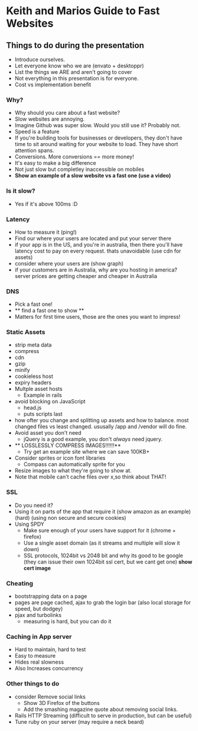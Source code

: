 # Keith and Marios Guide to Fast Websites

## Things to do during the presentation
- Introduce ourselves.
- Let everyone know who we are (envato + desktoppr)
- List the things we ARE and aren't going to cover
- Not everything in this presentation is for everyone.
- Cost vs implementation benefit

### Why?

- Why should you care about a fast website?
- Slow websites are annoying.
- Imagine Github was super slow. Would you still use it? Probably not.
- Speed is a feature
- If you're building tools for businesses or developers, they don't have time to sit around waiting for your website to load. They have short attention spans.
- Conversions. More conversions == more money!
- It's easy to make a big difference
- Not just slow but completley inaccessible on mobiles
- **Show an example of a slow website vs a fast one (use a video)**

### Is it slow?

- Yes if it's above 100ms :D

### Latency

- How to measure it (ping!)
- Find our where your users are located and put your server there
- if your app is in the US, and you're in australia, then there you'll have latency cost to pay on every request. thats unavoidable (use cdn for assets)
- consider where your users are (show graph)
- if your customers are in Australia, why are you hosting in america? server prices are getting cheaper and cheaper in Australia

### DNS

- Pick a fast one!
- ** find a fast one to show **
- Matters for first time users, those are the ones you want to impress!

### Static Assets

- strip meta data
- compress
- cdn
- gzip
- minify
- cookieless host
- expiry headers
- Multple asset hosts
  - Example in rails
- avoid blocking on JavaScript
  * head.js
  * puts scripts last
- how ofter you change and splitting up assets and how to balance. most changed files vs least changed. ususally /app and /vendor will do fine.
- Avoid asset you don't need
  - jQuery is a good example, you don't _always_ need jquery.
- ** LOSSLESSLY COMPRESS IMAGES!!!!!!**
  - Try get an example site where we can save 100KB+	
- Consider sprites or icon font libraries
  - Compass can automatically sprite for you
- Resize images to what they're going to show at.
- Note that mobile can't cache files over x,so think about THAT!


### SSL

- Do you need it?
- Using it on parts of the app that require it (show amazon as an example) (hard) (using non secure and secure cookies)
- Using SPDY
  - Make sure enough of your users have support for it (chrome + firefox)
  - Use a single asset domain (as it streams and multiple will slow it down)
  - SSL protocols, 1024bit vs 2048 bit and why its good to be google (they can issue their own 1024bit ssl cert, but we cant get one) **show cert image**
  
### Cheating

- bootstrapping data on a page
- pages are page cached, ajax to grab the login bar (also local storage for speed, but dodgey)
- pjax and turbolinks
	- measuring is hard, but you can do it

### Caching in App server

- Hard to maintain, hard to test
- Easy to measure
- Hides real slowness
- Also Increases concurrency

### Other things to do

 - consider Remove social links
   - Show 3D Firefox of the buttons
   - Add the smashing magazine quote about removing social links.
 - Rails HTTP Streaming (difficult to serve in production, but can be useful)
 - Tune ruby on your server (may require a neck beard)
